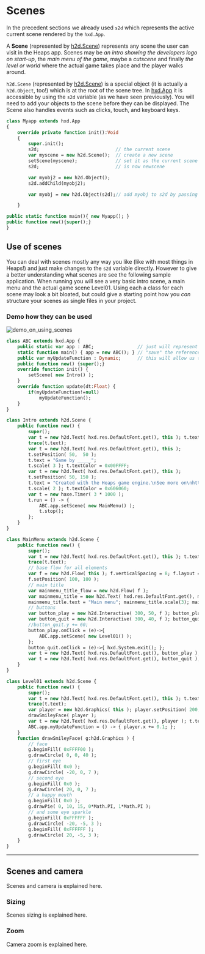 # Scenes
In the precedent sections we already used `s2d` which represents the active current scene rendered by the `hxd.App`.

A **Scene** (represented by [h2d.Scene](https://heaps.io/api/h2d/Scene.html)) represents any scene the user can visit in the Heaps app. Scenes may be *an intro showing the developers logo on start-up*, the *main menu of the game*, maybe a *cutscene* and finally *the level or world* where the actual game takes place and the player walks around.

`h2d.Scene` (represented by [h2d.Scene](https://heaps.io/api/h2d/Scene.html)) is a special object (it is actually a `h2d.Object`, too!) which is at the root of the scene tree. In [hxd.App](https://heaps.io/api/hxd/App.html) it is accessible by using the `s2d` variable (as we have seen previously). You will need to add your objects to the scene before they can be displayed. The Scene also handles events such as clicks, touch, and keyboard keys.

```haxe
class Myapp extends hxd.App
{
    override private function init():Void
    {
        super.init();
        s2d;                            // the current scene
        var myscene = new h2d.Scene();  // create a new scene
        setScene(myscene);              // set it as the current scene
        s2d;                            // is now newscene

        var myobj2 = new h2d.Object();
        s2d.addChild(myobj2);

        var myobj = new h2d.Object(s2d);// add myobj to s2d by passing s2d as parameter

    }

public static function main(){ new Myapp(); }
public function new(){super();}
}
```

## Use of scenes
You can deal with scenes mostly any way you like (like with most things in Heaps!) and just make changes to the `s2d` variable directly. However to give a better understanding what scenes are see the following sample application. When running you will see a very basic intro scene, a main menu and the actual game scene Level01. Using each a class for each scene may look a bit bloated, but could give a starting point how you *can* structure your scenes as single files in your project.

### Demo how they can be used

![demo_on_using_scenes](https://user-images.githubusercontent.com/88530062/174429682-6debdb8e-d35c-4f3e-87d0-d3d72fe7e2b4.png)

```haxe
class ABC extends hxd.App {
    public static var app : ABC;                // just will represent this app as an individual object at runtime (so as an instance of this class)
    static function main() { app = new ABC(); } // "save" the reference for access from outside later
    public var myUpdateFunction : Dynamic;      // this will allow us to define the update function from other classes (see Level01)
    public function new() {super();}
    override function init() {
        setScene( new Intro() );
    }
    override function update(dt:Float) {
        if(myUpdateFunction!=null)
            myUpdateFunction();
    }
}

class Intro extends h2d.Scene {
    public function new() {
        super();
        var t = new h2d.Text( hxd.res.DefaultFont.get(), this ); t.text = "Intro scene";
        trace(t.text);
        var t = new h2d.Text( hxd.res.DefaultFont.get(), this );
        t.setPosition( 50,  50 );
        t.text = "Game by _____";
        t.scale( 3 ); t.textColor = 0x00FFFF;
        var t = new h2d.Text( hxd.res.DefaultFont.get(), this );
        t.setPosition( 50, 150 );
        t.text = "Created with the Heaps game engine.\nSee more on\nhttps://heaps.io";
        t.scale( 2 ); t.textColor = 0x606060;
        var t = new haxe.Timer( 3 * 1000 );
        t.run = () -> {
            ABC.app.setScene( new MainMenu() );
            t.stop();
        };
    }
}

class MainMenu extends h2d.Scene {
    public function new() {
        super();
        var t = new h2d.Text( hxd.res.DefaultFont.get(), this ); t.text = "Main menu scene";
        trace(t.text);
        // base flow for all elements
        var f = new h2d.Flow( this ); f.verticalSpacing = 8; f.layout = h2d.Flow.FlowLayout.Vertical;
        f.setPosition( 100, 100 );
        // main title
        var mainmenu_title_flow = new h2d.Flow( f );
        var mainmenu_title = new h2d.Text( hxd.res.DefaultFont.get(), mainmenu_title_flow );
        mainmenu_title.text = "Main menu"; mainmenu_title.scale(3); mainmenu_title_flow.padding = 32;
        // buttons
        var button_play = new h2d.Interactive( 300, 50, f ); button_play.backgroundColor = 0xFF00FF80;
        var button_quit = new h2d.Interactive( 300, 40, f ); button_quit.backgroundColor = 0xFFFF4040;
        //button_quit.y += 60;
        button_play.onClick = (e)->{
            ABC.app.setScene( new Level01() );
        };
        button_quit.onClick = (e)->{ hxd.System.exit(); };
        var t = new h2d.Text( hxd.res.DefaultFont.get(), button_play ); t.text = "Play"; t.setPosition(8,8);
        var t = new h2d.Text( hxd.res.DefaultFont.get(), button_quit ); t.text = "Quit"; t.setPosition(8,8);
    }
}

class Level01 extends h2d.Scene {
    public function new() {
        super();
        var t = new h2d.Text( hxd.res.DefaultFont.get(), this ); t.text = "Level01 scene";
        trace(t.text);
        var player = new h2d.Graphics( this ); player.setPosition( 200, 200 );
        drawSmileyFace( player );
        var t = new h2d.Text( hxd.res.DefaultFont.get(), player ); t.text = "Player"; t.setPosition(-50,50);
        ABC.app.myUpdateFunction = () -> { player.x += 0.1; };
    }
    function drawSmileyFace( g:h2d.Graphics ) {
        // face
        g.beginFill( 0xFFFF00 );
        g.drawCircle( 0, 0, 40 );
        // first eye
        g.beginFill( 0x0 );
        g.drawCircle( -20, 0, 7 );
        // second eye
        g.beginFill( 0x0 );
        g.drawCircle( 20, 0, 7 );
        // a happy mouth
        g.beginFill( 0x0 );
        g.drawPie( 0, 10, 15, 0*Math.PI, 1*Math.PI );
        // and some eye sparkle
        g.beginFill( 0xFFFFFF );
        g.drawCircle( -20, -5, 3 );
        g.beginFill( 0xFFFFFF );
        g.drawCircle( 20, -5, 3 );
    }
}
```

---


## Scenes and camera

Scenes and camera is explained here.

### Sizing

Scenes sizing is explained here.

### Zoom

Camera zoom is explained here.
